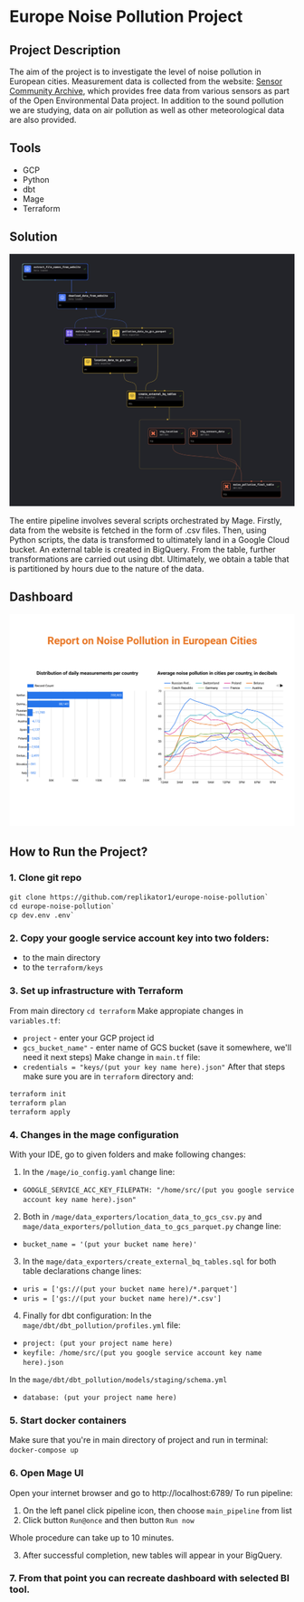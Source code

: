 # Europe Noise Pollution Project

## Project Description
The aim of the project is to investigate the level of noise pollution in European cities. Measurement data is collected from the website: [Sensor Community Archive](https://archive.sensor.community/), which provides free data from various sensors as part of the Open Environmental Data project. In addition to the sound pollution we are studying, data on air pollution as well as other meteorological data are also provided.

## Tools
* GCP
* Python
* dbt
* Mage
* Terraform

## Solution 
![alt text](https://github.com/replikator1/europe-noise-pollution/blob/main/images/pipeline_complete.png "whole pipeline")

The entire pipeline involves several scripts orchestrated by Mage. Firstly, data from the website is fetched in the form of .csv files. Then, using Python scripts, the data is transformed to ultimately land in a Google Cloud bucket. An external table is created in BigQuery. From the table, further transformations are carried out using dbt. Ultimately, we obtain a table that is partitioned by hours due to the nature of the data.

## Dashboard
![alt text](https://github.com/replikator1/europe-noise-pollution/blob/main/images/dashboard_final.png "dashboard")

## How to Run the Project?

### 1. Clone git repo
```
git clone https://github.com/replikator1/europe-noise-pollution`
cd europe-noise-pollution`
cp dev.env .env`
```

### 2. Copy your google service account key into two folders: 
- to the main directory
- to the `terraform/keys`

### 3. Set up infrastructure with Terraform
From main directory `cd terraform`
Make appropiate changes in `variables.tf`: 
- `project` - enter your GCP project id
- `gcs_bucket_name"` - enter name of GCS bucket (save it somewhere, we'll need it next steps)
Make change in `main.tf` file:
- `credentials = "keys/(put your key name here).json"`
After that steps make sure you are in `terraform` directory and:
```
terraform init
terraform plan
terraform apply
```

### 4. Changes in the mage configuration 
With your IDE, go to given folders and make following changes:
1. In the `/mage/io_config.yaml` change line: 
* `GOOGLE_SERVICE_ACC_KEY_FILEPATH: "/home/src/(put you google service account key name here).json"`

2. Both in  `/mage/data_exporters/location_data_to_gcs_csv.py` and `mage/data_exporters/pollution_data_to_gcs_parquet.py` change line:
* `bucket_name = '(put your bucket name here)'`

3. In the `mage/data_exporters/create_external_bq_tables.sql` for both table declarations change lines: 
* `uris = ['gs://(put your bucket name here)/*.parquet']`
* `uris = ['gs://(put your bucket name here)/*.csv']`

4. Finally for dbt configuration: 
In the `mage/dbt/dbt_pollution/profiles.yml` file: 
* `project: (put your project name here)`
* `keyfile: /home/src/(put you google service account key name here).json`

In the `mage/dbt/dbt_pollution/models/staging/schema.yml`
* `database: (put your project name here)`

### 5. Start docker containers
Make sure that you're in main directory of project and run in terminal: 
`docker-compose up`

### 6. Open Mage UI 
Open your internet browser and go to http://localhost:6789/
To run pipeline: 
1. On the left panel click pipeline icon, then choose `main_pipeline` from list
2. Click button `Run@once` and then button `Run now`

Whole procedure can take up to 10 minutes.

3. After successful completion, new tables will appear in your BigQuery.

### 7. From that point you can recreate dashboard with selected BI tool. 
